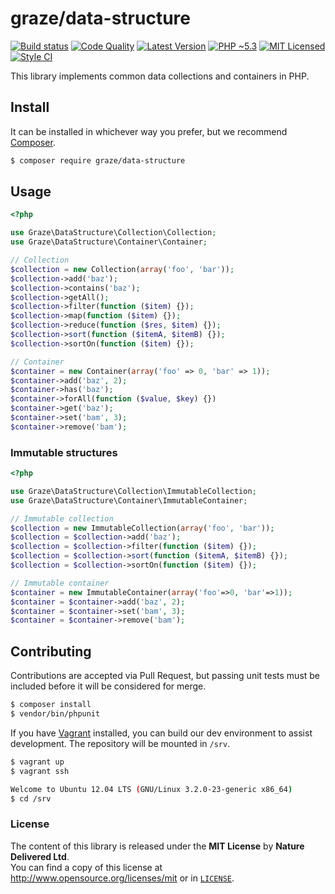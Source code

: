 # graze/data-structure

[![Build status][ico-build]][travis]
[![Code Quality][ico-quality]][scrutinizer]
[![Latest Version][ico-package]][packagist]
[![PHP ~5.3][ico-engine]][lang]
[![MIT Licensed][ico-license]][license]
[![Style CI][ico-style]][styleci]

<!-- Links -->
[travis]: https://travis-ci.org/graze/data-structure
[packagist]: https://packagist.org/packages/graze/data-structure
[lang]: https://secure.php.net
[license]: https://github.com/graze/data-structure/blob/master/LICENSE
[scrutinizer]: https://scrutinizer-ci.com/g/graze/data-structure/
[styleci]: https://styleci.io/repos/11204162

<!-- Images -->
[ico-build]: https://img.shields.io/travis/graze/data-structure.svg?style=flat-square
[ico-package]: https://img.shields.io/packagist/v/graze/data-structure.svg?style=flat-square
[ico-engine]: https://img.shields.io/badge/php-%3E%3D5.3-8892BF.svg?style=flat-square
[ico-license]: https://img.shields.io/packagist/l/graze/data-structure.svg?style=flat-square
[ico-quality]: https://img.shields.io/scrutinizer/g/graze/data-structure.svg?style=flat-square
[ico-style]: https://styleci.io/repos/11204162/shield

This library implements common data collections and containers in PHP.

## Install

It can be installed in whichever way you prefer, but we recommend [Composer][packagist].

``` bash
$ composer require graze/data-structure
```

## Usage
```php
<?php

use Graze\DataStructure\Collection\Collection;
use Graze\DataStructure\Container\Container;

// Collection
$collection = new Collection(array('foo', 'bar'));
$collection->add('baz');
$collection->contains('baz');
$collection->getAll();
$collection->filter(function ($item) {});
$collection->map(function ($item) {});
$collection->reduce(function ($res, $item) {});
$collection->sort(function ($itemA, $itemB) {});
$collection->sortOn(function ($item) {});

// Container
$container = new Container(array('foo' => 0, 'bar' => 1));
$container->add('baz', 2);
$container->has('baz');
$container->forAll(function ($value, $key) {})
$container->get('baz');
$container->set('bam', 3);
$container->remove('bam');
```

### Immutable structures
```php
<?php

use Graze\DataStructure\Collection\ImmutableCollection;
use Graze\DataStructure\Container\ImmutableContainer;

// Immutable collection
$collection = new ImmutableCollection(array('foo', 'bar'));
$collection = $collection->add('baz');
$collection = $collection->filter(function ($item) {});
$collection = $collection->sort(function ($itemA, $itemB) {});
$collection = $collection->sortOn(function ($item) {});

// Immutable container
$container = new ImmutableContainer(array('foo'=>0, 'bar'=>1));
$container = $container->add('baz', 2);
$container = $container->set('bam', 3);
$container = $container->remove('bam');
```

## Contributing
Contributions are accepted via Pull Request, but passing unit tests must be
included before it will be considered for merge.
```bash
$ composer install
$ vendor/bin/phpunit
```

If you have [Vagrant][vagrant] installed, you can build our dev environment to
assist development. The repository will be mounted in `/srv`.
```bash
$ vagrant up
$ vagrant ssh

Welcome to Ubuntu 12.04 LTS (GNU/Linux 3.2.0-23-generic x86_64)
$ cd /srv
```

### License
The content of this library is released under the **MIT License** by
**Nature Delivered Ltd**.<br/> You can find a copy of this license at
http://www.opensource.org/licenses/mit or in [`LICENSE`][license].

<!-- Links -->
[vagrant]: http://vagrantup.com
